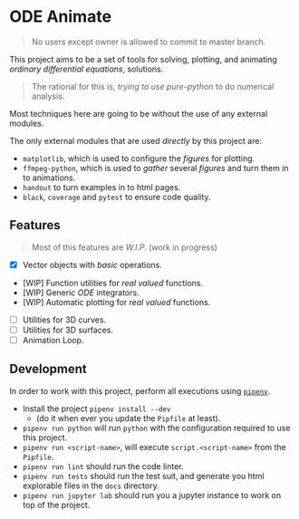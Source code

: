 # ODE Animate

> No users except owner is allowed to commit to master branch.

This project aims to be a set of tools for solving, plotting, and animating _ordinary differential equations_, solutions.

> The rational for this is, _trying to use pure-python_ to do numerical analysis.

Most techniques here are going to be without the use of any external modules.

The only external modules that are used _directly_ by this project are:

 - `matplotlib`, which is used to configure the _figures_ for plotting.
 - `ffmpeg-python`, which is used to _gather_ several _figures_ and turn them in to animations.
 - `handout` to turn examples in to html pages.
 - `black`, `coverage` and `pytest` to ensure code quality.


## Features

> Most of this features are _W.I.P._ (work in progress)

 - [X] Vector objects with _basic_ operations.
 - [WIP] Function utilities for _real valued_ functions.
 - [WIP] Generic _ODE_ integrators.
 - [WIP] Automatic plotting for _real valued_ functions.
 - [ ] Utilities for 3D curves.
 - [ ] Utilities for 3D surfaces.
 - [ ] Animation Loop.

## Development

In order to work with this project, perform all executions using [`pipenv`](https://pipenv.pypa.io/en/latest/).

 - Install the project `pipenv install --dev`
    - (do it when ever you update the `Pipfile` at least).
 - `pipenv run python` will run `python` with the configuration required to use this project.
 - `pipenv run <script-name>`, will execute `script.<script-name>` from the `Pipfile`.
 - `pipenv run lint` should run the code linter.
 - `pipenv run tests` should run the test suit, and generate you html explorable files in the `docs` directory.
 - `pipenv run jupyter lab` should run you a jupyter instance to work on top of the project.


